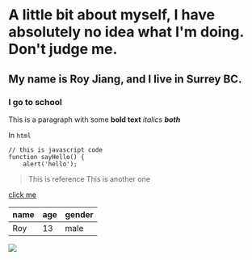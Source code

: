 # A little bit about myself, I have absolutely no idea what I'm doing. Don't judge me. 

## My name is Roy Jiang, and I live in Surrey BC.

### I go to school 

This is a paragraph with some **bold text** *italics* ***both***

In `html` 

```
// this is javascript code
function sayHello() {
    alert('hello');
```


>This is reference
This is another one

[click me](`http://google.com`)

| name | age | gender |
|---|---|---|
| Roy | 13 | male | 

![](http://royjiang.tk/blogs/Rants/Sanic.png)
